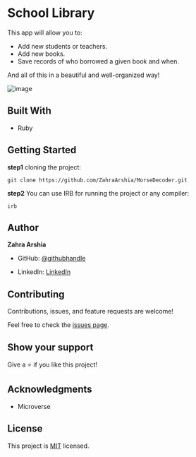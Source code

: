 # School Library
This app will allow you to:

- Add new students or teachers.
- Add new books.
- Save records of who borrowed a given book and when.

And all of this in a beautiful and well-organized way!
 
![image](https://user-images.githubusercontent.com/78906545/168676799-0a56587e-48b2-43cf-8b50-1368e2a23078.png)

## Built With
- Ruby

## Getting Started
**step1** cloning the project:
```
git clone https://github.com/ZahraArshia/MorseDecoder.git
```
**step2** You can use IRB for running the project or any compiler:
```
irb
```

## Author

**Zahra Arshia**

- GitHub: [@githubhandle](https://github.com/ZahraArshia)

- LinkedIn: [LinkedIn](https://www.linkedin.com/in/zahra-arshia/)

## Contributing

Contributions, issues, and feature requests are welcome!

Feel free to check the [issues page](../../issues/).

## Show your support

Give a ⭐️ if you like this project!


## Acknowledgments

- Microverse 

## License

This project is [MIT](./MIT.md) licensed.
